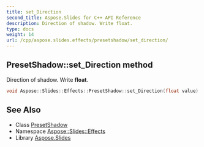 ```yaml
---
title: set_Direction
second_title: Aspose.Slides for C++ API Reference
description: Direction of shadow. Write float.
type: docs
weight: 14
url: /cpp/aspose.slides.effects/presetshadow/set_direction/
---
```

## PresetShadow::set_Direction method


Direction of shadow. Write **float**.

```cpp
void Aspose::Slides::Effects::PresetShadow::set_Direction(float value) override
```

## See Also

* Class [PresetShadow](../)
* Namespace [Aspose::Slides::Effects](../../)
* Library [Aspose.Slides](../../../)

